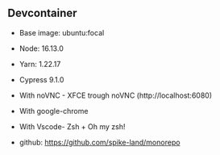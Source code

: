## Devcontainer

- Base image: ubuntu:focal
- Node: 16.13.0
- Yarn: 1.22.17
- Cypress 9.1.0
- With noVNC - XFCE trough noVNC (http://localhost:6080)
- With google-chrome
- With Vscode- Zsh + Oh my zsh!

- github: https://github.com/spike-land/monorepo
